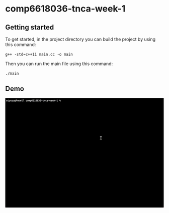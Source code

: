 # comp6618036-tnca-week-1

## Getting started
To get started, in the project directory you can build the project by using this command:
```
g++ -std=c++11 main.cc -o main
```
Then you can run the main file using this command:
```
./main
```

## Demo
![Demo](demo.gif)

